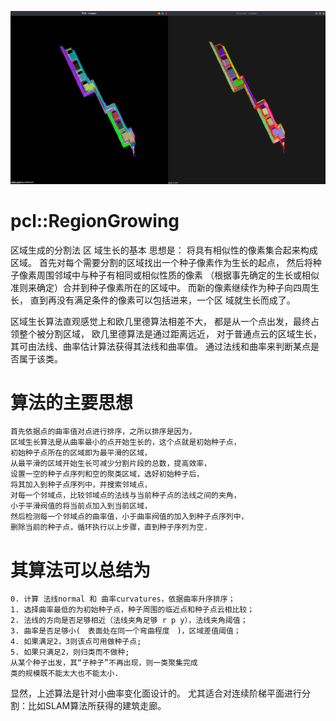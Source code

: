 ![效果演示](./imgs/Demonstration.png) 

# pcl::RegionGrowing

区域生成的分割法
区 域生长的基本 思想是： 将具有相似性的像素集合起来构成区域。
首先对每个需要分割的区域找出一个种子像素作为生长的起点，
然后将种子像素周围邻域中与种子有相同或相似性质的像素 
（根据事先确定的生长或相似准则来确定）合并到种子像素所在的区域中。
而新的像素继续作为种子向四周生长，
直到再没有满足条件的像素可以包括进来，一个区 域就生长而成了。
 
区域生长算法直观感觉上和欧几里德算法相差不大，
都是从一个点出发，最终占领整个被分割区域，
欧几里德算法是通过距离远近，
对于普通点云的区域生长，其可由法线、曲率估计算法获得其法线和曲率值。
通过法线和曲率来判断某点是否属于该类。

# 算法的主要思想

	首先依据点的曲率值对点进行排序，之所以排序是因为，
	区域生长算法是从曲率最小的点开始生长的，这个点就是初始种子点，
	初始种子点所在的区域即为最平滑的区域，
	从最平滑的区域开始生长可减少分割片段的总数，提高效率，
	设置一空的种子点序列和空的聚类区域，选好初始种子后，
	将其加入到种子点序列中，并搜索邻域点，
	对每一个邻域点，比较邻域点的法线与当前种子点的法线之间的夹角，
	小于平滑阀值的将当前点加入到当前区域，
	然后检测每一个邻域点的曲率值，小于曲率阀值的加入到种子点序列中，
	删除当前的种子点，循环执行以上步骤，直到种子序列为空.

# 其算法可以总结为

    0. 计算 法线normal 和 曲率curvatures，依据曲率升序排序；
    1. 选择曲率最低的为初始种子点，种子周围的临近点和种子点云相比较；
    2. 法线的方向是否足够相近（法线夹角足够 r p y），法线夹角阈值；
    3. 曲率是否足够小(　表面处在同一个弯曲程度　)，区域差值阈值；
    4. 如果满足2，3则该点可用做种子点;
    5. 如果只满足2，则归类而不做种;
    从某个种子出发，其“子种子”不再出现，则一类聚集完成
    类的规模既不能太大也不能太小.
 
 
显然，上述算法是针对小曲率变化面设计的。
尤其适合对连续阶梯平面进行分割：比如SLAM算法所获得的建筑走廊。


